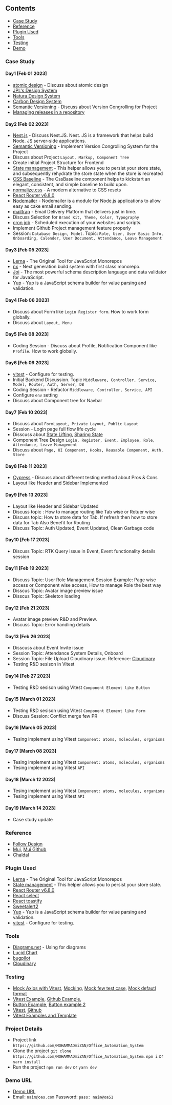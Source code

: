 ## Contents
* [Case Study](#case-study)
* [Reference](#reference)
* [Plugin Used](#plugin-used)
* [Tools](#tools)
* [Testing](#testing)
* [Demo](#demo-url)

### Case Study 

#### Day1 [Feb 01 2023]
- [atomic design](https://bradfrost.com/blog/post/atomic-web-design/) - Discuss about atomic design
- [JPL's Design System](https://nasa-jpl.github.io/explorer-1/?path=/story/introduction--page)
- [Natura Design System](https://natds-rn.natura.design/?path=/story/documentation-changelog--page)
- [Carbon Design System](https://carbondesignsystem.com/)
- [Semantic Versioning](https://semver.org/) - Discuss about Version Congrolling for Project
- [Managing releases in a repository](https://docs.github.com/en/repositories/releasing-projects-on-github/managing-releases-in-a-repository)

#### Day2 [Feb 02 2023]
- [Nest.js](https://nestjs.com/) - Discuss Nest.JS.  Nest. JS is a framework that helps build Node. JS server-side applications. 
- [Semantic Versioning](https://semver.org/) - Implement Version Congrolling System for the Project
- Discuss about Project `Layout, Markup, Component Tree`
- Create initial Project Structure for Frontend
- [State management](https://easy-peasy.vercel.app/docs/api/persist.html) - This helper allows you to persist your store state, and subsequently rehydrate the store state when the store is recreated
- [CSS Baseline](https://mui.com/material-ui/react-css-baseline/) - The CssBaseline component helps to kickstart an elegant, consistent, and simple baseline to build upon.
- [normalize.css](https://github.com/necolas/normalize.css) - A modern alternative to CSS resets
- [React Router v6.8.0](https://reactrouter.com/en/main)
- [Nodemailer](https://nodemailer.com/about/) - Nodemailer is a module for Node.js applications to allow easy as cake email sending.
- [mailtrap](https://mailtrap.io/) - Email Delivery Platform that delivers just in time.
- Discuss Selection for `Brand Kit, Theme, Color, Typography`
- [cron job](https://cron-job.org/en/) - Scheduled execution of your websites and scripts.
- Implement Github Project management feature properly
- Session: `Database Design, Model`. Topic: `Role, User, User Basic Info, Onboarding, Calender, User Document, Attendance, Leave Management` 

#### Day3 [Feb 05 2023]
- [Lerna](https://lerna.js.org/) - The Original Tool for JavaScript Monorepos
- [nx](https://nx.dev/) - Next generation build system with first class monorepo.
- [Joi](https://www.npmjs.com/package/joi) - The most powerful schema description language and data validator for JavaScript.
- [Yup](https://www.npmjs.com/package/yup) - Yup is a JavaScript schema builder for value parsing and validation.

#### Day4 [Feb 06 2023]
- Discuss about Form like `Login Register form`. How to work form globally. 
- Discuss about `Layout, Menu` 

#### Day5 [Feb 08 2023]
- Coding Session - Discuss about Profile, Notification Component like `Profile`. How to work globally. 

#### Day6 [Feb 09 2023]
- [vitest](https://vitest.dev/) - Configure for testing. 
- Initial Backend Discussion. Topic `Middleware, Controller, Service, Model, Router, Auth, Server, DB`
- Coding Session - Refactor `Middleware, Controller, Service, API`
- Configure `env` setting 
- Discuss about Component tree for Navbar

#### Day7 [Feb 10 2023]
- Discuss about `FormLayout, Private Layout, Public Layout`
- Session - Login page full flow life cycle
- Disscuss about [State Lifting](https://reactjs.org/docs/lifting-state-up.html), [Sharing State](https://beta.reactjs.org/learn/sharing-state-between-components)
- Component Tree Design  `Login, Register, Event, Employee, Role, Attendance, Leave Management`
- Discuss about `Page, UI Component, Hooks, Reusable Component, Auth, Store`

#### Day8 [Feb 11 2023]
- [Cypress](https://www.cypress.io/) - Discuss about different testing method about Pros & Cons
- Layout like Header and Sidebar Implemented 

#### Day9 [Feb 13 2023]
- Layout like Header and Sidebar Updated
- Discuss topic : How to manage routing like Tab wise or Rotuer wise 
- Discuss topic: How ta store data for Tab. If refresh then how to store data for Tab Also Benefit for Routing
- Discuss Topic: Auth Updated, Event Updated, Clean Garbage code

#### Day10 [Feb 17 2023]
- Discuss Topic: RTK Query issue in Event, Event functionality details session

#### Day11 [Feb 19 2023]
- Discuss Topic: User Role Management Session Example: Page wise access or Component wise access, How to manage Role the best way 
- Disscus Topic: Avatar image preview issue 
- Disscus Topic: Skeleton loading

#### Day12 [Feb 21 2023]
- Avatar image preview R&D and Preview. 
- Discuss Topic: Error handling details

#### Day13 [Feb 26 2023]
- Disscuss about Event Invite issue
- Session Topic: Attendance System Details, Onboard  
- Session Topic: File Upload Cloudinary issue. Reference: [Cloudinary](https://cloudinary.com/)
- Testing R&D sesison in Vitest 

#### Day14 [Feb 27 2023]
- Testing R&D sesison using Vitest `Component Element like Button`

#### Day15 [March 01 2023]
- Testing R&D sesison using Vitest `Component Element like Form`
- Discuss Session: Conflict merge few PR

#### Day16 [March 05 2023]
- Tesing implement using Vitest `Component: atoms, molecules, organisms`

#### Day17 [March 08 2023]
- Tesing implement using Vitest `Component: atoms, molecules, organisms`
- Tesing implement using Vitest `API`

#### Day18 [March 12 2023]
- Tesing implement using Vitest `Component: atoms, molecules, organisms`
- Tesing implement using Vitest `API`

#### Day19 [March 14 2023]
- Case study update

### Reference 
- [Follow Design](https://github.com/MOHAMMADmiZAN/dressmart)
- [Mui](https://mui.com/), [Mui Github](https://github.com/mui)
- [Chaldal](https://chaldal.com/)

### Plugin Used
- [Lerna](https://lerna.js.org/) - The Original Tool for JavaScript Monorepos
- [State management](https://easy-peasy.vercel.app/docs/api/persist.html) - This helper allows you to persist your store state.
- [React Router v6.8.0](https://reactrouter.com/en/main)
- [React select](https://react-select.com/home#custom-styles)
- [React toastify](https://www.npmjs.com/package/react-toastify)
- [Sweetalert2](https://sweetalert2.github.io/#download)
- [Yup](https://www.npmjs.com/package/yup) - Yup is a JavaScript schema builder for value parsing and validation.
- [vitest](https://vitest.dev/) - Configure for testing.

### Tools
- [Diagrams.net](https://www.diagrams.net/) - Using for diagrams
- [Lucid Chart](https://www.lucidchart.com/pages/)
- [bugpilot](https://www.bugpilot.io/)
- [Cloudinary](https://cloudinary.com/)

### Testing
- [Mock Axios with Vitest](https://runthatline.com/how-to-mock-axios-with-vitest/), [Mocking](https://vitest.dev/guide/mocking.html), [Mock few test case](https://github.com/IanVS/vitest-fetch-mock/blob/main/tests/api.test.js), [Mock defautl format](https://github.com/arpowers/vitest-mocking/blob/main/%40packages/example/test/example.test.ts)
- [Vitest Example](https://github.com/vitest-dev/vitest/tree/main/examples), [Github Example](https://github.com/search?q=vitest+example), 
- [Button Example](https://github.com/folows1/vitest-example01/blob/main/src/components/Button/button.test.tsx), [Button example 2](https://github.com/dnokaneda/vitest-examples/blob/main/src/components/Button.test.tsx)
- [Vitest](https://vitest.dev/guide/), [Github](https://github.com/vitest-dev/vitest)
- [Vitest Examples and Template](https://codesandbox.io/examples/package/vitest)

### Project Details
- Project link `https://github.com/MOHAMMADmiZAN/Office_Automation_System`
- Clone the project `git clone https://github.com/MOHAMMADmiZAN/Office_Automation_System`. `npm i` or `yarn install`
- Run the project `npm run dev` or `yarn dev`

### Demo URL
- [Demo URL](https://office-g22g.onrender.com/)
- Email: `naim@oas.com` Password: `pass: naim@oaS1` 
